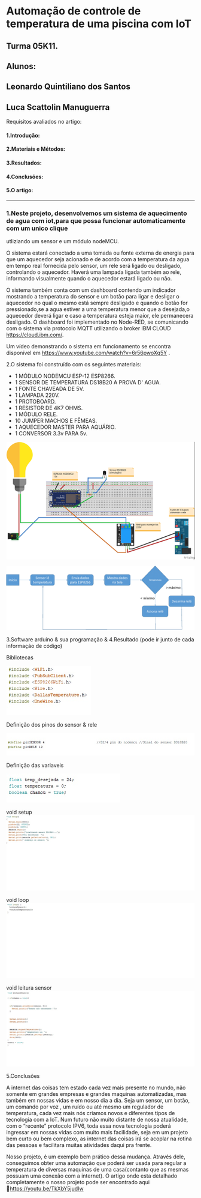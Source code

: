 # Automação de controle de temperatura de uma piscina com IoT

## Turma 05K11.

## Alunos:

## Leonardo Quintiliano dos Santos
## Luca Scattolin Manuguerra


 Requisitos avaliados no artigo:
 
#### 1.Introdução:

#### 2.Materiais e Métodos:

#### 3.Resultados:

#### 4.Conclusões:

#### 5.O artigo:

________________________________________________________________________________________________________________________________________
### 1.Neste projeto, desenvolvemos um sistema de aquecimento de agua com iot,para que possa funcionar automaticamente com um unico clique
utliziando um sensor  e um módulo nodeMCU.

O sistema estará conectado a uma tomada ou fonte externa de energia para que um aquecedor seja acionado e
de acordo com a temperatura da agua em tempo real fornecida pelo sensor, um rele será ligado ou desligado,
controlando o aquecedor.
Haverá uma lampada ligada também ao rele, informando visualmente quando o aquecedor estará ligado ou não.

O sistema também conta com um dashboard contendo um indicador mostrando a temperatura do sensor  e
um botão para ligar e desligar o aquecedor no qual o mesmo está sempre desligado e quando o botão for pressionado,se a agua 
estiver a uma temperatura menor que a desejada,o aquecedor deverá ligar e caso a temperatura esteja maior, ele permanecera desligado.
O dashboard foi implementado no Node-RED, se comunicando com o sistema via protocolo MQTT utilizando o broker IBM CLOUD 
https://cloud.ibm.com/.

Um vídeo demonstrando o sistema em funcionamento se encontra disponível em https://www.youtube.com/watch?v=6r56pwoXq5Y .

2.O sistema foi construído com os seguintes materiais:

* 1 MÓDULO NODEMCU ESP-12 ESP8266.
* 1 SENSOR DE TEMPERATURA DS18B20 A PROVA D' AGUA.
* 1 FONTE CHAVEADA DE 5V.
* 1 LAMPADA 220V.
* 1 PROTOBOARD.
* 1 RESISTOR DE 4K7 OHMS.
* 1 MÓDULO RELE.
* 10 JUMPER MACHOS E FÊMEAS.
* 1 AQUECEDOR MASTER PARA AQUÁRIO.
* 1 CONVERSOR 3.3v PARA 5v.

![](https://github.com/LeonardoQuintiliano/IoT-Project/blob/master/imagens/IoTProjeto.jpg)

![](https://github.com/LeonardoQuintiliano/IoT-Project/blob/master/DiagramaIoT.png)

3.Software arduino & sua programação & 4.Resultado (pode ir junto de cada informação de código)

Bibliotecas


![](https://github.com/LeonardoQuintiliano/IoT-Project/blob/master/imagens/biblioteca.jpg)

Definição dos pinos do sensor & rele

![](https://github.com/LeonardoQuintiliano/IoT-Project/blob/master/imagens/PinSensorRele.jpg)

Definição das variaveis

![](https://github.com/LeonardoQuintiliano/IoT-Project/blob/master/imagens/variaveis.jpg)

void setup
![](https://github.com/LeonardoQuintiliano/IoT-Project/blob/master/imagens/voidsetup.jpg)

void loop
![](https://github.com/LeonardoQuintiliano/IoT-Project/blob/master/imagens/voidloop.jpg)

void leitura sensor
![](https://github.com/LeonardoQuintiliano/IoT-Project/blob/master/imagens/voidLeiturasensor.jpg)




5.Conclusões

A internet das coisas tem estado cada vez mais presente no mundo, não somente em grandes empresas e grandes maquinas automatizadas, mas também em nossas vidas e em nosso dia a dia. Seja um sensor, um botão, um comando por voz , um ruído ou até mesmo um regulador de temperatura, cada vez mais nós criamos novos e diferentes tipos de tecnologia com a IoT. Num futuro não muito distante de nossa atualidade, com o “recente” protocolo IPV6, toda essa nova tecnologia poderá ingressar em nossas vidas com muito mais facilidade, seja em um projeto bem curto ou bem complexo, as internet das coisas irá se acoplar na rotina das pessoas e facilitara muitas atividades daqui pra frente.

Nosso projeto, é um exemplo bem prático dessa mudança. Através dele, conseguimos obter uma automação que poderá ser usada para regular a temperatura de diversas maquinas de uma casa(contanto que as mesmas possuam uma conexão com a internet).
O artigo onde esta detalhado completamente o nosso projeto pode ser encontrado aqui :link:https://youtu.be/TkXbY5judIw

